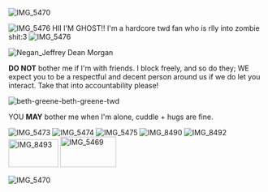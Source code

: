 

![IMG_5470](https://github.com/user-attachments/assets/24ee7f27-57b4-4079-a55d-77e531a0c2be)



![IMG_5476](https://github.com/user-attachments/assets/d2035a97-5f25-4855-9f8a-1e43fecbb3d8) HII I'M GHOST!! I'm a hardcore twd fan who is rlly into zombie shit:3 ![IMG_5476](https://github.com/user-attachments/assets/d2035a97-5f25-4855-9f8a-1e43fecbb3d8)



![Negan_Jeffrey Dean Morgan](https://github.com/user-attachments/assets/37033e7c-72a3-4e99-93b7-32eb87a8ae88)



**DO NOT** bother me if I'm with friends. I block freely, and so do they; WE expect you to be a respectful and decent person around us if we do let you interact. Take that into accountability please!







![beth-greene-beth-greene-twd](https://github.com/user-attachments/assets/814272e0-b302-4997-8c15-f5911ded256d)






YOU  **MAY** bother me when I'm alone, cuddle + hugs are fine.

![IMG_5473](https://github.com/user-attachments/assets/b83f90da-ada8-4a90-86af-3a90fa985060) ![IMG_5474](https://github.com/user-attachments/assets/fd8ca73e-239c-4682-9a06-ae6f7a94d9e7)
![IMG_5475](https://github.com/user-attachments/assets/9c3f1e1e-a11f-40e0-bcbf-02d4c8ded145) ![IMG_8490](https://github.com/user-attachments/assets/ed8ec482-bc4e-46fa-9978-126e6baf9de2) ![IMG_8492](https://github.com/user-attachments/assets/ca6a9e30-e9ec-4ec8-957b-4c3c46dca4cc) <img width="98" height="55" alt="IMG_8493" src="https://github.com/user-attachments/assets/52d8c411-842f-4a62-b382-e51b2138c368" /> <img width="110" height="60" alt="IMG_5469" src="https://github.com/user-attachments/assets/ff94e467-2714-4693-8054-4005a9d35e14" />

![IMG_5470](https://github.com/user-attachments/assets/0290833c-11ee-4eab-9eae-dee8478c18ce)

